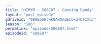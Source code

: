 ```yaml
---
title: "HIMYM - S06E07 - Canning Randy"
layout: "post_episode"
gdriveid: "0B0EpbHcwk0ARQnZELUxuTDFzX3c"
season: "S06"
permalink: "episode/S06E07.html"
episodeid: "S06E07"
---
```

